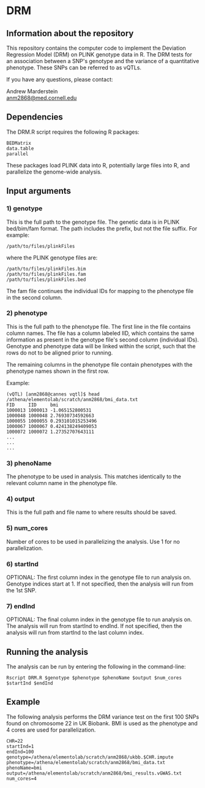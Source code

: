 # DRM

## Information about the repository

This repository contains the computer code to implement the Deviation Regression Model (DRM) on PLINK genotype data in R. The DRM tests for an association between a SNP's genotype and the variance of a quantitative phenotype. These SNPs can be referred to as vQTLs. 

If you have any questions, please contact:

Andrew Marderstein \
anm2868@med.cornell.edu

## Dependencies

The DRM.R script requires the following R packages:

	BEDMatrix
	data.table
	parallel
	
These packages load PLINK data into R, potentially large files into R, and parallelize the genome-wide analysis.

## Input arguments

### 1) genotype

This is the full path to the genotype file. The genetic data is in PLINK bed/bim/fam format. The path includes the prefix, but not the file suffix. For example:

```
/path/to/files/plinkFiles
```

where the PLINK genotype files are:

```
/path/to/files/plinkFiles.bim
/path/to/files/plinkFiles.fam
/path/to/files/plinkFiles.bed
```

The fam file continues the individual IDs for mapping to the phenotype file in the second column.

### 2) phenotype

This is the full path to the phenotype file. The first line in the file contains column names. The file has a column labeled IID, which contains the same information as present in the genotype file's second column (individual IDs). Genotype and phenotype data will be linked within the script, such that the rows do not to be aligned prior to running.

The remaining columns in the phenotype file contain phenotypes with the phenotype names shown in the first row.

Example:

```
(vQTL) [anm2868@cannes vqtl]$ head /athena/elementolab/scratch/anm2868/bmi_data.txt
FID     IID     bmi
1000013 1000013 -1.065152800531
1000048 1000048 2.76930734592663
1000055 1000055 0.293101015253496
1000067 1000067 0.424138249409053
1000072 1000072 1.27352707643111
...
...
...
```

### 3) phenoName

The phenotype to be used in analysis. This matches identically to the relevant column name in the phenotype file.

### 4) output

This is the full path and file name to where results should be saved.

### 5) num_cores

Number of cores to be used in parallelizing the analysis. Use 1 for no parallelization.

### 6) startInd

OPTIONAL: The first column index in the genotype file to run analysis on. Genotype indices start at 1. If not specified, then the analysis will run from the 1st SNP.

### 7) endInd
OPTIONAL: The final column index in the genotype file to run analysis on. The analysis will run from startInd to endInd. If not specified, then the analysis will run from startInd to the last column index.



## Running the analysis

The analysis can be run by entering the following in the command-line:

```
Rscript DRM.R $genotype $phenotype $phenoName $output $num_cores $startInd $endInd
```

## Example

The following analysis performs the DRM variance test on the first 100 SNPs found on chromosome 22 in UK Biobank. BMI is used as the phenotype and 4 cores are used for parallelization. 

```
CHR=22
startInd=1
endInd=100
genotype=/athena/elementolab/scratch/anm2868/ukbb.$CHR.impute
phenotype=/athena/elementolab/scratch/anm2868/bmi_data.txt
phenoName=bmi
output=/athena/elementolab/scratch/anm2868/bmi_results.vGWAS.txt
num_cores=4
```

